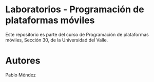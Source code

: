 # Laboratorios - Programación de plataformas móviles
Este repositorio es parte del curso de Programación de plataformas móviles, Sección 30, de la Universidad del Valle.

# Autores
Pablo Méndez
